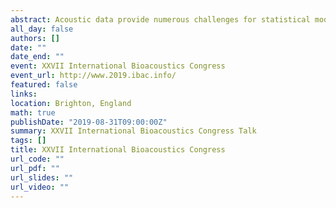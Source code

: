 ```yaml
---
abstract: Acoustic data provide numerous challenges for statistical modeling and analysis. Such challenges include data that are multivariate, spatially and temporally correlated, non-Gaussian, and non-stationary. Longterm acoustic monitoring studies result in high-dimensional time series that are both statistically and computationally difficult to analyze. The hierarchical Bayesian framework is a statistical modeling framework applicable to a wide range of ecological problems that can account for the complexities of acoustic data in a logical and computationally efficient manner. The Bayesian structure enables the incorporation of previous research into models, and allows for parameter estimates, fitted values, and predictions to be obtained within the same algorithm. The hierarchical framework enables thinking about modeling in an ecologically relevant manner. Here, we describe the general framework and it's broad applicability to the fields of bioacoustics and ecoacoustics, and use it to analyze a soundscape data set from western New York to predict the soundscape over a sample region in western New York from public road data. We build soundscape maps over the sample region, along with estimated uncertainty maps, to display the power of such a modeling framework. Wide adoption of such a framework in the fields of bioacoustics and ecoacoustics could enhance collaboration between researchers, increase our understanding of the acoustic environment, and improve our ability to answer ecologically-relevant questions using acoustic data.
all_day: false
authors: []
date: ""
date_end: ""
event: XXVII International Bioacoustics Congress
event_url: http://www.2019.ibac.info/
featured: false
links:
location: Brighton, England
math: true
publishDate: "2019-08-31T09:00:00Z"
summary: XXVII International Bioacoustics Congress Talk
tags: []
title: XXVII International Bioacoustics Congress
url_code: ""
url_pdf: ""
url_slides: ""
url_video: ""
---
```

